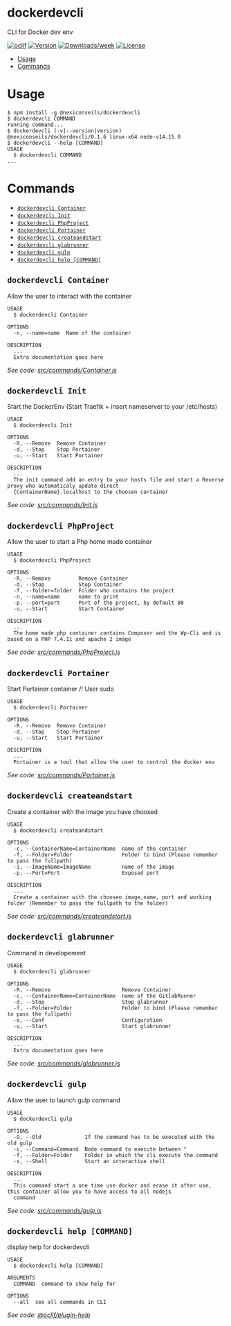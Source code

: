 dockerdevcli
============

CLI for Docker dev env

[![oclif](https://img.shields.io/badge/cli-oclif-brightgreen.svg)](https://oclif.io)
[![Version](https://img.shields.io/npm/v/dockerdevcli.svg)](https://npmjs.org/package/dockerdevcli)
[![Downloads/week](https://img.shields.io/npm/dw/dockerdevcli.svg)](https://npmjs.org/package/dockerdevcli)
[![License](https://img.shields.io/npm/l/dockerdevcli.svg)](https://github.com/batleforc/dockerdevcli/blob/master/package.json)

<!-- toc -->
* [Usage](#usage)
* [Commands](#commands)
<!-- tocstop -->
# Usage
<!-- usage -->
```sh-session
$ npm install -g @nexiconseils/dockerdevcli
$ dockerdevcli COMMAND
running command...
$ dockerdevcli (-v|--version|version)
@nexiconseils/dockerdevcli/0.1.6 linux-x64 node-v14.15.0
$ dockerdevcli --help [COMMAND]
USAGE
  $ dockerdevcli COMMAND
...
```
<!-- usagestop -->
# Commands
<!-- commands -->
* [`dockerdevcli Container`](#dockerdevcli-container)
* [`dockerdevcli Init`](#dockerdevcli-init)
* [`dockerdevcli PhpProject`](#dockerdevcli-phpproject)
* [`dockerdevcli Portainer`](#dockerdevcli-portainer)
* [`dockerdevcli createandstart`](#dockerdevcli-createandstart)
* [`dockerdevcli glabrunner`](#dockerdevcli-glabrunner)
* [`dockerdevcli gulp`](#dockerdevcli-gulp)
* [`dockerdevcli help [COMMAND]`](#dockerdevcli-help-command)

## `dockerdevcli Container`

Allow the user to interact with the container

```
USAGE
  $ dockerdevcli Container

OPTIONS
  -n, --name=name  Name of the container

DESCRIPTION
  ...
  Extra documentation goes here
```

_See code: [src/commands/Container.js](https://github.com/batleforc/dockerdevcli/blob/v0.1.6/src/commands/Container.js)_

## `dockerdevcli Init`

Start the DockerEnv (Start Traefik + insert nameserver to your /etc/hosts)

```
USAGE
  $ dockerdevcli Init

OPTIONS
  -R, --Remove  Remove Container
  -d, --Stop    Stop Portainer
  -u, --Start   Start Portainer

DESCRIPTION
  ...
  The init command add an entry to your hosts file and start a Reverse proxy who automaticaly update direct 
  {ContainerName}.localhost to the choosen container
```

_See code: [src/commands/Init.js](https://github.com/batleforc/dockerdevcli/blob/v0.1.6/src/commands/Init.js)_

## `dockerdevcli PhpProject`

Allow the user to start a Php home made container

```
USAGE
  $ dockerdevcli PhpProject

OPTIONS
  -R, --Remove         Remove Container
  -d, --Stop           Stop Container
  -f, --folder=folder  Folder who contains the project
  -n, --name=name      name to print
  -p, --port=port      Port of the project, by default 80
  -u, --Start          Start Container

DESCRIPTION
  ...
  The home made php container contains Composer and the Wp-Cli and is based on a PHP 7.4.11 and apache 2 image
```

_See code: [src/commands/PhpProject.js](https://github.com/batleforc/dockerdevcli/blob/v0.1.6/src/commands/PhpProject.js)_

## `dockerdevcli Portainer`

Start Portainer container /! User sudo

```
USAGE
  $ dockerdevcli Portainer

OPTIONS
  -R, --Remove  Remove Container
  -d, --Stop    Stop Portainer
  -u, --Start   Start Portainer

DESCRIPTION
  ...
  Portainer is a tool that allow the user to control the docker env
```

_See code: [src/commands/Portainer.js](https://github.com/batleforc/dockerdevcli/blob/v0.1.6/src/commands/Portainer.js)_

## `dockerdevcli createandstart`

Create a container with the image you have choosed 

```
USAGE
  $ dockerdevcli createandstart

OPTIONS
  -c, --ContainerName=ContainerName  name of the container
  -f, --Folder=Folder                Folder to bind (Please remember to pass the fullpath)
  -i, --ImageName=ImageName          name of the image
  -p, --Port=Port                    Exposed port

DESCRIPTION
  ...
  Create a container with the choosen image,name, port and working folder (Remember to pass the fullpath to the folder)
```

_See code: [src/commands/createandstart.js](https://github.com/batleforc/dockerdevcli/blob/v0.1.6/src/commands/createandstart.js)_

## `dockerdevcli glabrunner`

Command in developement

```
USAGE
  $ dockerdevcli glabrunner

OPTIONS
  -R, --Remove                       Remove Container
  -c, --ContainerName=ContainerName  name of the GitlabRunner
  -d, --Stop                         Stop glabrunner
  -f, --Folder=Folder                Folder to bind (Please remember to pass the fullpath)
  -o, --Conf                         Configuration
  -u, --Start                        Start glabrunner

DESCRIPTION
  ...
  Extra documentation goes here
```

_See code: [src/commands/glabrunner.js](https://github.com/batleforc/dockerdevcli/blob/v0.1.6/src/commands/glabrunner.js)_

## `dockerdevcli gulp`

Allow the user to launch gulp command

```
USAGE
  $ dockerdevcli gulp

OPTIONS
  -O, --Old              If the command has to be executed with the old gulp
  -c, --Command=Command  Node command to execute between "
  -f, --Folder=Folder    Folder in which the cli execute the command
  -s, --Shell            Start an interactive shell

DESCRIPTION
  ...
  This command start a one time use docker and erase it after use, this container allow you to have access to all nodejs 
  command
```

_See code: [src/commands/gulp.js](https://github.com/batleforc/dockerdevcli/blob/v0.1.6/src/commands/gulp.js)_

## `dockerdevcli help [COMMAND]`

display help for dockerdevcli

```
USAGE
  $ dockerdevcli help [COMMAND]

ARGUMENTS
  COMMAND  command to show help for

OPTIONS
  --all  see all commands in CLI
```

_See code: [@oclif/plugin-help](https://github.com/oclif/plugin-help/blob/v3.2.0/src/commands/help.ts)_
<!-- commandsstop -->
